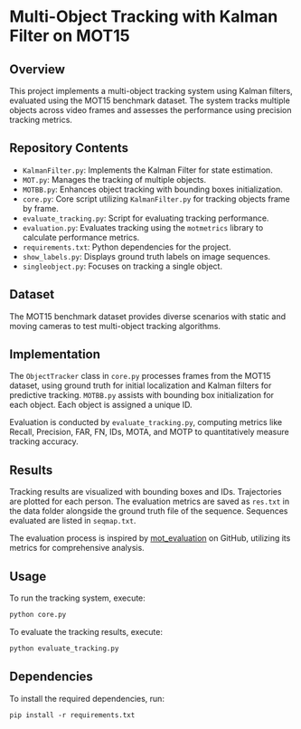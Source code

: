# Multi-Object Tracking with Kalman Filter on MOT15

## Overview
This project implements a multi-object tracking system using Kalman filters, evaluated using the MOT15 benchmark dataset. The system tracks multiple objects across video frames and assesses the performance using precision tracking metrics.

## Repository Contents
- `KalmanFilter.py`: Implements the Kalman Filter for state estimation.
- `MOT.py`: Manages the tracking of multiple objects.
- `MOTBB.py`: Enhances object tracking with bounding boxes initialization.
- `core.py`: Core script utilizing `KalmanFilter.py` for tracking objects frame by frame.
- `evaluate_tracking.py`: Script for evaluating tracking performance.
- `evaluation.py`: Evaluates tracking using the `motmetrics` library to calculate performance metrics.
- `requirements.txt`: Python dependencies for the project.
- `show_labels.py`: Displays ground truth labels on image sequences.
- `singleobject.py`: Focuses on tracking a single object.

## Dataset
The MOT15 benchmark dataset provides diverse scenarios with static and moving cameras to test multi-object tracking algorithms.

## Implementation
The `ObjectTracker` class in `core.py` processes frames from the MOT15 dataset, using ground truth for initial localization and Kalman filters for predictive tracking. `MOTBB.py` assists with bounding box initialization for each object. Each object is assigned a unique ID.

Evaluation is conducted by `evaluate_tracking.py`, computing metrics like Recall, Precision, FAR, FN, IDs, MOTA, and MOTP to quantitatively measure tracking accuracy.

## Results
Tracking results are visualized with bounding boxes and IDs. Trajectories are plotted for each person. The evaluation metrics are saved as `res.txt` in the data folder alongside the ground truth file of the sequence. Sequences evaluated are listed in `seqmap.txt`.

The evaluation process is inspired by [mot_evaluation](https://github.com/shenh10/mot_evaluation) on GitHub, utilizing its metrics for comprehensive analysis.

## Usage
To run the tracking system, execute:
```bash
python core.py
```
To evaluate the tracking results, execute:
```bash
python evaluate_tracking.py
```

## Dependencies

To install the required dependencies, run:
```
pip install -r requirements.txt


